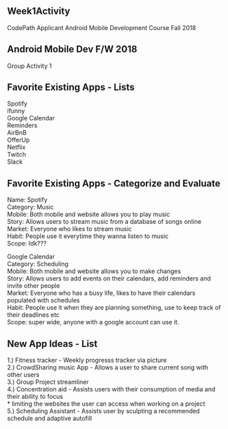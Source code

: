 ## Week1Activity
CodePath Applicant Android Mobile Development Course Fall 2018

## Android Mobile Dev F/W 2018
Group Activity 1

## Favorite Existing Apps - Lists
Spotify  
ifunny  
Google Calendar  
Reminders  
AirBnB  
OfferUp  
Netflix  
Twitch  
Slack  

## Favorite Existing Apps - Categorize and Evaluate

Name: Spotify  
Category: Music  
Mobile: Both mobile and website allows you to play music  
Story: Allows users to stream music from a database of songs online  
Market: Everyone who likes to stream music  
Habit: People use it everytime they wanna listen to music  
Scope: Idk???  

Google Calendar  
Category: Scheduling  
Mobile: Both mobile and website allows you to make changes  
Story: Allows users to add events on their calendars, add reminders and invite other people  
Market: Everyone who has a busy life, likes to have their calendars populated with schedules  
Habit: People use it when they are planning something, use to keep track of their deadlines etc  
Scope: super wide, anyone with a google account can use it.  

## New App Ideas - List
1.) Fitness tracker - Weekly progresss tracker via picture  
2.) CrowdSharing music App - Allows a user to share current song with other users  
3.) Group Project streamliner  
4.) Concentration aid - Assists users with their consumption of media and their ability to focus  
     * limiting the websites the user can access when working on a project  
5.) Scheduling Assistant - Assists user by sculpting a recommended schedule and adaptive autofill  

